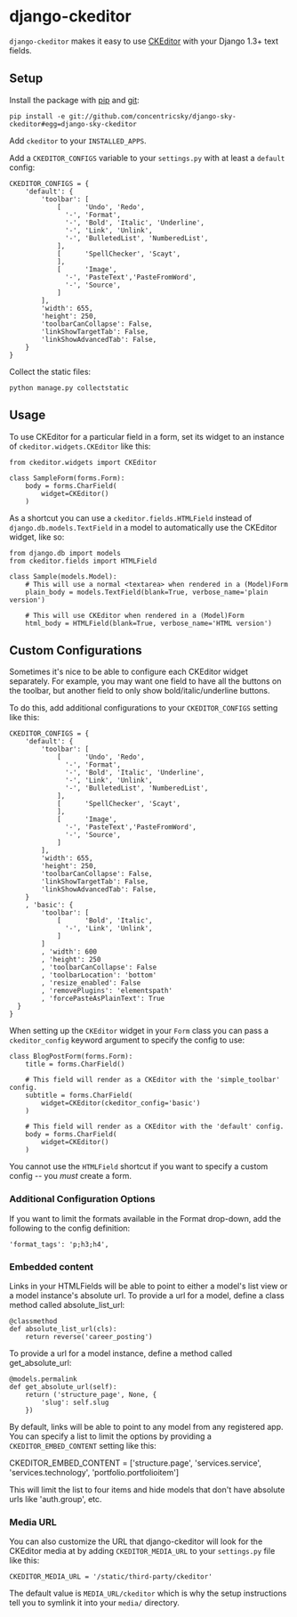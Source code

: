 django-ckeditor
===============

`django-ckeditor` makes it easy to use [CKEditor][] with your Django 1.3+ text
fields.

[CKEditor]: http://ckeditor.com/

Setup
-----

Install the package with [pip][] and [git][]:

    pip install -e git://github.com/concentricsky/django-sky-ckeditor#egg=django-sky-ckeditor

[pip]: http://pip.openplans.org/
[git]: http://git-scm.com/

Add `ckeditor` to your `INSTALLED_APPS`.

Add a `CKEDITOR_CONFIGS` variable to your `settings.py` with at least a
`default` config:

    CKEDITOR_CONFIGS = {
        'default': {
            'toolbar': [
                [      'Undo', 'Redo',
                  '-', 'Format',
                  '-', 'Bold', 'Italic', 'Underline',
                  '-', 'Link', 'Unlink', 
                  '-', 'BulletedList', 'NumberedList',
                ],
                [      'SpellChecker', 'Scayt',
                ],
                [      'Image',
                  '-', 'PasteText','PasteFromWord',
                  '-', 'Source',
                ]
            ],
            'width': 655,
            'height': 250,
            'toolbarCanCollapse': False,
            'linkShowTargetTab': False,
            'linkShowAdvancedTab': False,
        }
    }

Collect the static files:

    python manage.py collectstatic

Usage
-----

To use CKEditor for a particular field in a form, set its widget to an
instance of `ckeditor.widgets.CKEditor` like this:

    from ckeditor.widgets import CKEditor
    
    class SampleForm(forms.Form):
        body = forms.CharField(
            widget=CKEditor()
        )
    

As a shortcut you can use a `ckeditor.fields.HTMLField` instead of
`django.db.models.TextField` in a model to automatically use the CKEditor
widget, like so:

    from django.db import models
    from ckeditor.fields import HTMLField
    
    class Sample(models.Model):
        # This will use a normal <textarea> when rendered in a (Model)Form
        plain_body = models.TextField(blank=True, verbose_name='plain version')
        
        # This will use CKEditor when rendered in a (Model)Form
        html_body = HTMLField(blank=True, verbose_name='HTML version')

Custom Configurations
---------------------

Sometimes it's nice to be able to configure each CKEditor widget separately.
For example, you may want one field to have all the buttons on the toolbar,
but another field to only show bold/italic/underline buttons.

To do this, add additional configurations to your `CKEDITOR_CONFIGS` setting
like this:

    CKEDITOR_CONFIGS = {
        'default': {
            'toolbar': [
                [      'Undo', 'Redo',
                  '-', 'Format',
                  '-', 'Bold', 'Italic', 'Underline',
                  '-', 'Link', 'Unlink', 
                  '-', 'BulletedList', 'NumberedList',
                ],
                [      'SpellChecker', 'Scayt',
                ],
                [      'Image',
                  '-', 'PasteText','PasteFromWord',
                  '-', 'Source',
                ]
            ],
            'width': 655,
            'height': 250,
            'toolbarCanCollapse': False,
            'linkShowTargetTab': False,
            'linkShowAdvancedTab': False,
        }
        , 'basic': {
            'toolbar': [
                [      'Bold', 'Italic',
                  '-', 'Link', 'Unlink',
                ]
            ]
            , 'width': 600
            , 'height': 250
            , 'toolbarCanCollapse': False
            , 'toolbarLocation': 'bottom'
            , 'resize_enabled': False
            , 'removePlugins': 'elementspath'
            , 'forcePasteAsPlainText': True
      }
    }

When setting up the `CKEditor` widget in your `Form` class you can pass a
`ckeditor_config` keyword argument to specify the config to use:

    class BlogPostForm(forms.Form):
        title = forms.CharField()
        
        # This field will render as a CKEditor with the 'simple_toolbar' config.
        subtitle = forms.CharField(
            widget=CKEditor(ckeditor_config='basic')
        )
        
        # This field will render as a CKEditor with the 'default' config.
        body = forms.CharField(
            widget=CKEditor()
        )


You cannot use the `HTMLField` shortcut if you want to specify a custom config
-- you *must* create a form.

### Additional Configuration Options

If you want to limit the formats available in the Format drop-down, add the following to the config definition:

    'format_tags': 'p;h3;h4', 

### Embedded content

Links in your HTMLFields will be able to point to either a model's list view or a model instance's absolute url. To provide a url for a model, define a class method called absolute_list_url:

    @classmethod
    def absolute_list_url(cls):
        return reverse('career_posting')

To provide a url for a model instance, define a method called get_absolute_url:

    @models.permalink
    def get_absolute_url(self):
        return ('structure_page', None, {
            'slug': self.slug
        })

By default, links will be able to point to any model from any registered app. You can specify a list to limit the options by providing a `CKEDITOR_EMBED_CONTENT` setting like this:

  CKEDITOR_EMBED_CONTENT = ['structure.page', 'services.service', 'services.technology', 'portfolio.portfolioitem']

This will limit the list to four items and hide models that don't have absolute urls like 'auth.group', etc.

### Media URL

You can also customize the URL that django-ckeditor will look for the CKEditor
media at by adding `CKEDITOR_MEDIA_URL` to your `settings.py` file like this:

    CKEDITOR_MEDIA_URL = '/static/third-party/ckeditor'

The default value is `MEDIA_URL/ckeditor` which is why the setup instructions
tell you to symlink it into your `media/` directory.
